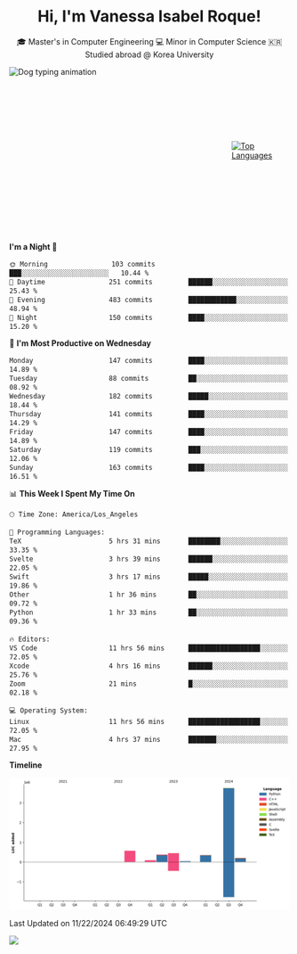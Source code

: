 <h1 align="center">Hi, I'm Vanessa Isabel Roque!</h1>

<p align="center"> 🎓 Master's in Computer Engineering 💻 Minor in Computer Science 🇰🇷 Studied abroad @ Korea University <br></p>
<div style="display: flex; justify-content: center; align-items: center;">
  <img src="https://cdn.dribbble.com/users/859807/screenshots/6284055/benny_typing_1.gif" width="400" height="300" alt="Dog typing animation">
  <a href="https://github.com/anuraghazra/github-readme-stats">
    <img src="https://github-readme-stats.vercel.app/api/top-langs/?username=vroque19" alt="Top Languages" width="400" height="300">
  </a>
</div>

 
<!--START_SECTION:waka-->
**I'm a Night 🦉** 

```text
🌞 Morning                103 commits         ███░░░░░░░░░░░░░░░░░░░░░░   10.44 % 
🌆 Daytime                251 commits         ██████░░░░░░░░░░░░░░░░░░░   25.43 % 
🌃 Evening                483 commits         ████████████░░░░░░░░░░░░░   48.94 % 
🌙 Night                  150 commits         ████░░░░░░░░░░░░░░░░░░░░░   15.20 % 
```
📅 **I'm Most Productive on Wednesday** 

```text
Monday                   147 commits         ████░░░░░░░░░░░░░░░░░░░░░   14.89 % 
Tuesday                  88 commits          ██░░░░░░░░░░░░░░░░░░░░░░░   08.92 % 
Wednesday                182 commits         █████░░░░░░░░░░░░░░░░░░░░   18.44 % 
Thursday                 141 commits         ████░░░░░░░░░░░░░░░░░░░░░   14.29 % 
Friday                   147 commits         ████░░░░░░░░░░░░░░░░░░░░░   14.89 % 
Saturday                 119 commits         ███░░░░░░░░░░░░░░░░░░░░░░   12.06 % 
Sunday                   163 commits         ████░░░░░░░░░░░░░░░░░░░░░   16.51 % 
```


📊 **This Week I Spent My Time On** 

```text
🕑︎ Time Zone: America/Los_Angeles

💬 Programming Languages: 
TeX                      5 hrs 31 mins       ████████░░░░░░░░░░░░░░░░░   33.35 % 
Svelte                   3 hrs 39 mins       ██████░░░░░░░░░░░░░░░░░░░   22.05 % 
Swift                    3 hrs 17 mins       █████░░░░░░░░░░░░░░░░░░░░   19.86 % 
Other                    1 hr 36 mins        ██░░░░░░░░░░░░░░░░░░░░░░░   09.72 % 
Python                   1 hr 33 mins        ██░░░░░░░░░░░░░░░░░░░░░░░   09.36 % 

🔥 Editors: 
VS Code                  11 hrs 56 mins      ██████████████████░░░░░░░   72.05 % 
Xcode                    4 hrs 16 mins       ██████░░░░░░░░░░░░░░░░░░░   25.76 % 
Zoom                     21 mins             █░░░░░░░░░░░░░░░░░░░░░░░░   02.18 % 

💻 Operating System: 
Linux                    11 hrs 56 mins      ██████████████████░░░░░░░   72.05 % 
Mac                      4 hrs 37 mins       ███████░░░░░░░░░░░░░░░░░░   27.95 % 
```

**Timeline**

![Lines of Code chart](https://raw.githubusercontent.com/vroque19/vroque19/main/assets/bar_graph.png)


 Last Updated on 11/22/2024 06:49:29 UTC
<!--END_SECTION:waka-->
![](https://komarev.com/ghpvc/?username=vroque19&color=b2a3dc&style=flat-square)
